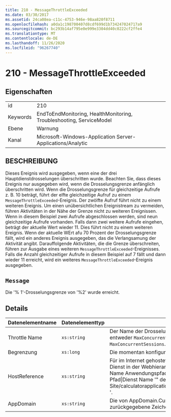 ```yaml
---
title: 210 - MessageThrottleExceeded
ms.date: 03/30/2017
ms.assetid: 24ca08ea-c11c-4753-946e-98aa820f8711
ms.openlocfilehash: a0da1c198700407d8cdf699d1b734247024717a9
ms.sourcegitcommit: bc293b14af795e0e999e3304dd40c0222cf2ffe4
ms.translationtype: MT
ms.contentlocale: de-DE
ms.lasthandoff: 11/26/2020
ms.locfileid: "96267740"
---
```

# <a name="210---messagethrottleexceeded"></a>210 - MessageThrottleExceeded

## <a name="properties"></a>Eigenschaften  
  
|||  
|-|-|  
|id|210|  
|Keywords|EndToEndMonitoring, HealthMonitoring, Troubleshooting, ServiceModel|  
|Ebene|Warnung|  
|Kanal|Microsoft-Windows-Application Server-Applications/Analytic|  
  
## <a name="description"></a>BESCHREIBUNG  

 Dieses Ereignis wird ausgegeben, wenn eine der drei Hauptdienstdrosselungen überschritten wurde. Beachten Sie, dass dieses Ereignis nur ausgegeben wird, wenn die Drosselungsgrenze anfänglich überschritten wird. Wenn die Drosselungsgrenze für gleichzeitige Aufrufe z. B. 10 beträgt, führt der elfte gleichzeitige Aufruf zu einem `MessageThrottleExceeded`-Ereignis. Der zwölfte Aufruf führt nicht zu einem weiteren Ereignis. Um einen unübersichtlichen Ereignistream zu vermeiden, führen Aktivitäten in der Nähe der Grenze nicht zu weiteren Ereignissen. Wenn in diesem Beispiel zwei Aufrufe abgeschlossen werden, sind neun gleichzeitige Aufrufe vorhanden. Falls dann zwei weitere Aufrufe eingehen, beträgt der aktuelle Wert wieder 11. Dies führt nicht zu einem weiteren Ereignis. Wenn der aktuelle WErt afu 70 Prozent der Drosselungsgrenze fällt, wird ein anderes Ereignis ausgegeben, das die Verlangsamung der Aktivität angibt. Darauffolgende Aktivitäten, die die Grenze überschreiten, führen zur Ausgabe eines weiteren `MessageThrottleExceeded`-Ereignisses. Falls die Anzahl gleichzeitiger Aufrufe in diesem Beispiel auf 7 fällt und dann wieder 11 erreicht, wird ein weiteres `MessageThrottleExceeded`-Ereignis ausgegeben.  
  
## <a name="message"></a>`Message`  

 Die '% 1'-Drosselungsgrenze von '%2' wurde erreicht.  
  
## <a name="details"></a>Details  
  
|Datenelementname|Datenelementtyp|BESCHREIBUNG|  
|--------------------|--------------------|-----------------|  
|Throttle Name|`xs:string`|Der Name der Drosselung, die überschritten wurde. Dies ist entweder `MaxConcurrentCalls`, `MaxConcurrentInstances` oder `MaxConcurrentSessions`.|  
|Begrenzung|`xs:long`|Die momentan konfigurierte Grenze der Drosselung.|  
|HostReference|`xs:string`|Für im Internet gehostete Dienste identifiziert dieses Feld den Dienst in der Webhierarchie eindeutig. Sein Format ist als "Website Name Anwendungspfad für virtuelle Computer&#124;virtuellen Dienst Pfad&#124;Dienst Name '" definiert. Beispiel: "Default Web Site/calculatorapplication&#124;/CalculatorService.svc&#124;CalculatorService '.|  
|AppDomain|`xs:string`|Die von AppDomain.CurrentDomain.FriendlyName zurückgegebene Zeichenfolge.|

